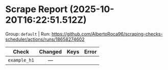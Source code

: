 # Scrape Report (2025-10-20T16:22:51.512Z)

Group: `default`  |  Run: https://github.com/AlbertoRoca96/scraping-checks-scheduler/actions/runs/18658274602

| Check | Changed | Keys | Error |
|---|:---:|:--|:--|
| `example_h1` | — |  |  |
